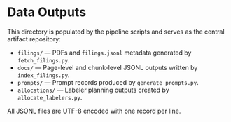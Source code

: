 # Data Outputs

This directory is populated by the pipeline scripts and serves as the central artifact repository:

- `filings/` — PDFs and `filings.jsonl` metadata generated by `fetch_filings.py`.
- `docs/` — Page-level and chunk-level JSONL outputs written by `index_filings.py`.
- `prompts/` — Prompt records produced by `generate_prompts.py`.
- `allocations/` — Labeler planning outputs created by `allocate_labelers.py`.

All JSONL files are UTF-8 encoded with one record per line.
